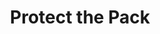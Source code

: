 ---
path: "/aaron"
name: "aaron"
title: "Protect the Pack"
story: "A Florida-native, Aaron Natoniewski fell in love with the rugged Western Slope lifestyle so much so it's where he decided to start a family — and no ordinary family at that. He lives with his wife, two young daughters, and 14 dogs.    
From adopting shelter dogs to learning how to run with them on a sled, Aaron took an impromptu but determined leap into the world of competitive dog sledding. A natural talent on the sled, Aaron has an ability to form meaningful relationships with each dog and an endless appreciation of this special pack. In his eyes, how they work together is the definition of beauty.
"
videoSourceURL: "https://player.vimeo.com/external/290418432.hd.mp4?s=764226478743c6574141d802db814a4033b3302d&profile_id=175"
---